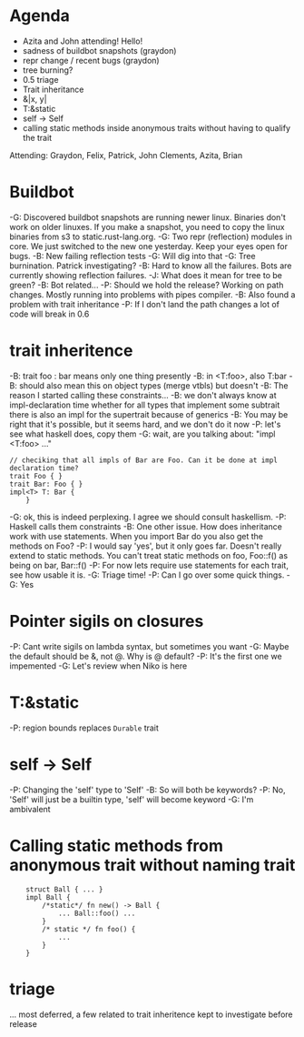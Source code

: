 # Agenda
 - Azita and John attending! Hello!
 - sadness of buildbot snapshots (graydon)
 - repr change / recent bugs (graydon)
 - tree burning?
 - 0.5 triage
 - Trait inheritance
 - &|x, y|
 - T:&static
 - self → Self
 - calling static methods inside anonymous traits without having to qualify the trait

Attending: Graydon, Felix, Patrick, John Clements, Azita, Brian

# Buildbot

-G: Discovered buildbot snapshots are running newer linux. Binaries don't work on older linuxes. If you make a snapshot, you need to copy the linux binaries from s3 to static.rust-lang.org.
-G: Two repr (reflection) modules in core. We just switched to the new one yesterday. Keep your eyes open for bugs.
-B: New failing reflection tests
-G: Will dig into that
-G: Tree burnination. Patrick investigating?
-B: Hard to know all the failures. Bots are currently showing reflection failures.
-J: What does it mean for tree to be green?
-B: Bot related...
-P: Should we hold the release? Working on path changes. Mostly running into problems with pipes compiler.
-B: Also found a problem with trait inheritance
-P: If I don't land the path changes a lot of code will break in 0.6

# trait inheritence

-B: trait foo : bar means only one thing presently
-B: in <T:foo>, also T:bar
-B: should also mean this on object types (merge vtbls) but doesn't
-B: The reason I started calling these constraints...
-B: we don't always know at impl-declaration time whether for all types that implement some subtrait there is also an impl for the supertrait because of generics
-B: You may be right that it's possible, but it seems hard, and we don't do it now
-P: let's see what haskell does, copy them
-G: wait, are you talking about: "impl <T:foo> ..."

```
// checiking that all impls of Bar are Foo. Can it be done at impl declaration time?
trait Foo { }
trait Bar: Foo { }
impl<T> T: Bar {
    }
```

-G: ok, this is indeed perplexing. I agree we should consult haskellism.
-P: Haskell calls them constraints
-B: One other issue. How does inheritance work with use statements. When you import Bar do you also get the methods on Foo?
-P: I would say 'yes', but it only goes far. Doesn't really extend to static methods. You can't treat static methods on foo, Foo::f() as being on bar, Bar::f()
-P: For now lets require use statements for each trait, see how usable it is.
-G: Triage time!
-P: Can I go over some quick things.
-G: Yes

# Pointer sigils on closures

-P: Cant write sigils on lambda syntax, but sometimes you want
-G: Maybe the default should be &, not @. Why is @ default?
-P: It's the first one we impemented
-G: Let's review when Niko is here

# T:&static

-P: region bounds replaces `Durable` trait

<general agreement>

# self -> Self
-P: Changing the 'self' type to 'Self'
-B: So will both be keywords?
-P: No, 'Self' will just be a builtin type, 'self' will become keyword
-G: I'm ambivalent

<shrugs and agreement>

# Calling static methods from anonymous trait without naming trait

```
    struct Ball { ... }
    impl Ball {
        /*static*/ fn new() -> Ball {
            ... Ball::foo() ...
        }
        /* static */ fn foo() {
            ...
        }
    }
```

# triage

... most deferred, a few related to trait inheritence kept to investigate before release

